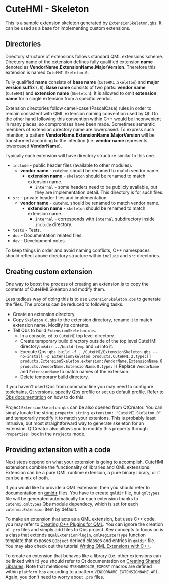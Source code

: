# CuteHMI - Skeleton

This is a sample extension skeleton generated by `ExtensionSkeleton.qbs`. It can be used as a base for implementing custom
extensions.

## Directories

Directory structure of extensions follows standard QML extensions scheme. Directory name of the extension defines fully qualified
extension __name__ denoted as __VendorName.ExtensionName.MajorVersion__. Therefore this extension is named `CuteHMI.Skeleton.0`.

Fully qualified __name__ consists of __base name__ (`CuteHMI.Skeleton`) and __major version suffix__ (`.0`). __Base name__ consists
of two parts: __vendor name__ (`CuteHMI`) and __extension name__ (`Skeleton`). It is allowed to omit __extension name__ for a single
extension from a specific vendor.

Extension directories follow camel-case (PascalCase) rules in order to remain consistent with QML extension naming convention used
by Qt. On the other hand following this convention within C++ would be inconvenient in many places, so compromises have been made.
Sometimes semantic members of extension directory name are lowercased. To express such intention, a pattern
__VendorName.ExtensionName.MajorVersion__ will be transformed according to the intention (i.e. __vendor name__ represents lowercased
__VendorName__).

Typically each extension will have directory structure similar to this one.

- `include` - public header files (available to other modules).
    - __vendor name__ - `cutehmi` should be renamed to match vendor name.
        - __extension name__ - `skeleton` should be renamed to match extension name.
            - `internal` - some headers need to be publicly available, but they are implementation detail. This directory is for
            such files.
- `src` - private header files and implementation.
    - __vendor name__ - `cutehmi` should be renamed to match vendor name.
        - __extension name__ - `skeleton` should be renamed to match extension name.
            - `internal` - corresponds with `internal` subdirectory inside `include` directory.
- `tests` - Tests.
- `doc` - Documentation related files.
- `dev` - Development notes.

To keep things in order and avoid naming conflicts, C++ namespaces should reflect above directory structure within `include` and
`src` directories.

## Creating custom extension

One way to boost the process of creating an extension is to copy the contents of CuteHMI.Skeleton and modify them.

Less tedious way of doing this is to use `ExtensionSkeleton.qbs` to generate the files. The process can be reduced to following
tasks.
- Create an extension directory.
- Copy `Skeleton.0.qbs` to the extension directory, rename it to match extension name. Modify its contents.
- Tell Qbs to build `ExtensionSkeleton.qbs`.
    - In a console, `cd` to `CuteHMI` top level directory.
    - Create temporary build directory outside of the top level CuteHMI directory: `mkdir ../build-temp` and `cd` into it.
    - Execute Qbs: `qbs build -f ../CuteHMI/ExtensionSkeleton.qbs --no-install -p ExtensionSkeleton products.CuteHMI.2.type:[] products.ExtensionSkeleton.extension:VendorName.ExtensionName.0  products.VendorName.ExtensionName.0.type:[]`
    Replace `VendorName` and `ExtensionName` to match names of the extension.
    - Delete temporary build directory.

If you haven't used Qbs from command line you may need to configure toolchains, Qt versions, specify Qbs profile or set up default
profile. Refer to [Qbs documentation](https://doc.qt.io/qbs/qt-versions.html) on how to do this.

Project `ExtensionSkeleton.qbs` can be also opened from QtCreator. You can simply locate the string
`property string extension: "CuteHMI.Skeleton.0"` and temporarily modify it to match your extenions. This is probably least
intrusive, but most straightforward way to generate skeleton for an extension. QtCreator also allows you to modify this property
through `Properties:` box in the `Projects` mode.

## Providing extensiton with a code

Next steps depend on what your extension is going to accomplish. CuteHMI extensions combine the functionality of libraries and QML
extensions. Extension can be a pure QML runtime extension, a pure binary library, or it can be a mix of both.

If you would like to provide a QML extension, then you should refer to documentation on
[qmldir](https://doc.qt.io/qt-5/qtqml-modules-qmldir.html) files. You have to create `qmldir` file, but `qmltypes` file will be
generated automatically for each extension thanks to `cutehmi.qmltypes` Qbs module dependecy, which is set for each
`cutehmi.Extension` item by default.

To make an extension that acts as a QML extension, but uses C++ code, you may refer to
[Creating C++ Plugins for QML](https://doc.qt.io/qt-5/qtqml-modules-cppplugins.html). You can ignore the creation of `.pro` files
and simply add files to Qbs project. Key concepts to focus on is a class that extends `QQmlExtensionPlugin`, `qmlRegisterType`
function template that exposes `QObject` derived classes and entries in `qmldir` file. You may also check out the tutorial
[Writing QML Extensions with C++](https://doc.qt.io/qt-5/qtqml-tutorials-extending-qml-example.html).

To create an extension that behaves like a library (i.e. other extensions can be linked with it) you should refer to Qt
documentation on [Creating Shared Libraries](https://doc.qt.io/qt-5/sharedlibrary.html). Note that mentioned `MYSHAREDLIB_EXPORT`
macros are defined within `platform.hpp` according to a pattern `VENDORNAME_EXTENSIONNAME_API`. Again, you don't need to worry about
`.pro` files.
